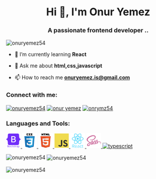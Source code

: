 <h1 align="center">Hi 👋, I'm Onur Yemez</h1>
<h3 align="center">A passionate frontend developer ..</h3>

<p align="left"> <img src="https://komarev.com/ghpvc/?username=onuryemez54&label=Profile%20views&color=0e75b6&style=flat" alt="onuryemez54" /> </p>


- 🌱 I’m currently learning **React**

- 💬 Ask me about **html,css,javascript**

- 📫 How to reach me **onuryemez.is@gmail.com**


<h3 align="left">Connect with me:</h3>
<p align="left">
<a href="https://codepen.io/onuryemez54" target="blank"><img align="center" src="https://raw.githubusercontent.com/rahuldkjain/github-profile-readme-generator/master/src/images/icons/Social/codepen.svg" alt="onuryemez54" height="30" width="40" /></a>
<a href="https://linkedin.com/in/onuryemez" target="blank"><img align="center" src="https://raw.githubusercontent.com/rahuldkjain/github-profile-readme-generator/master/src/images/icons/Social/linked-in-alt.svg" alt="onur yemez" height="30" width="40" /></a>
<a href="https://instagram.com/onrymz54" target="blank"><img align="center" src="https://raw.githubusercontent.com/rahuldkjain/github-profile-readme-generator/master/src/images/icons/Social/instagram.svg" alt="onrymz54" height="30" width="40" /></a>
</p>

<h3 align="left">Languages and Tools:</h3>
<p align="left"> <a href="https://getbootstrap.com" target="_blank" rel="noreferrer"> <img src="https://raw.githubusercontent.com/devicons/devicon/master/icons/bootstrap/bootstrap-plain-wordmark.svg" alt="bootstrap" width="40" height="40"/> </a> <a href="https://www.w3schools.com/css/" target="_blank" rel="noreferrer"> <img src="https://raw.githubusercontent.com/devicons/devicon/master/icons/css3/css3-original-wordmark.svg" alt="css3" width="40" height="40"/> </a> <a href="https://www.w3.org/html/" target="_blank" rel="noreferrer"> <img src="https://raw.githubusercontent.com/devicons/devicon/master/icons/html5/html5-original-wordmark.svg" alt="html5" width="40" height="40"/> </a> <a href="https://developer.mozilla.org/en-US/docs/Web/JavaScript" target="_blank" rel="noreferrer"> <img src="https://raw.githubusercontent.com/devicons/devicon/master/icons/javascript/javascript-original.svg" alt="javascript" width="40" height="40"/> </a> <a href="https://reactjs.org/" target="_blank" rel="noreferrer"> <img src="https://raw.githubusercontent.com/devicons/devicon/master/icons/react/react-original-wordmark.svg" alt="react" width="40" height="40"/> </a> <a href="https://sass-lang.com" target="_blank" rel="noreferrer"> <img src="https://raw.githubusercontent.com/devicons/devicon/master/icons/sass/sass-original.svg" alt="sass" width="40" height="40"/> </a> <a href="https://www.typescriptlang.org/" target="_blank" rel="noreferrer"> <img src="https://cdn.jsdelivr.net/gh/devicons/devicon/icons/typescript/typescript-original.svg" alt="typescript" width="40" height="40"/> </a> </p>

<p><img align="left" src="https://github-readme-stats.vercel.app/api/top-langs?username=onuryemez54&show_icons=true&locale=en&layout=compact" alt="onuryemez54" /></p>

<p>&nbsp;<img align="center" src="https://github-readme-stats.vercel.app/api?username=onuryemez54&show_icons=true&locale=en" alt="onuryemez54" /></p>

<p><img align="center" src="https://github-readme-streak-stats.herokuapp.com/?user=onuryemez54&" alt="onuryemez54" /></p>
